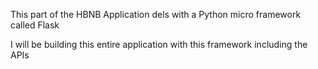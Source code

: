 This part of the HBNB Application dels with a Python micro framework called Flask

I will be building this entire application with this framework including the APIs
